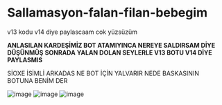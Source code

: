 # Sallamasyon-falan-filan-bebegim
v13 kodu v14 diye paylascaam cok yüzsüzüm

__ANLASILAN KARDEŞİMİZ BOT ATAMIYINCA NEREYE SALDIRSAM DİYE DÜŞÜNMÜŞ__
__SONRADA YALAN DOLAN SEYLERLE V13 BOTU V14 DİYE PAYLASMIS__

SİOXE İSİMLİ ARKADAS NE BOT İÇİN YALVARIR NEDE BASKASININ BOTUNA BENİM DER

![image](https://cdn.discordapp.com/attachments/1063078778408013896/1065284776895971388/image.png)
![image](https://cdn.discordapp.com/attachments/1063078778408013896/1065284883729088542/image.png)
![image](https://cdn.discordapp.com/attachments/1063078778408013896/1065285803326058516/image.png)
